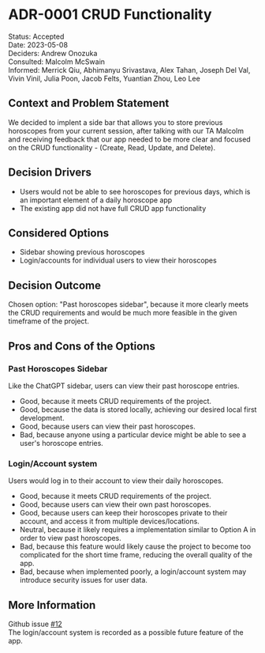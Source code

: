 # ADR-0001 CRUD Functionality

Status: Accepted <br>
Date: 2023-05-08 <br>
Deciders: Andrew Onozuka <br>
Consulted: Malcolm McSwain <br>
Informed: Merrick Qiu, Abhimanyu Srivastava, Alex Tahan, Joseph Del Val, Vivin Vinil, Julia Poon, Jacob Felts, Yuantian Zhou, Leo Lee

## Context and Problem Statement

We decided to implent a side bar that allows you to store previous horoscopes from your current session, after talking with our TA Malcolm and receiving feedback that our app needed to be more clear and focused on the CRUD functionality - (Create, Read, Update, and Delete).

## Decision Drivers

* Users would not be able to see horoscopes for previous days, which is an important element of a daily horoscope app
* The existing app did not have full CRUD app functionality

## Considered Options

* Sidebar showing previous horoscopes 
* Login/accounts for individual users to view their horoscopes

## Decision Outcome

Chosen option: "Past horoscopes sidebar", because it more clearly meets the CRUD requirements and would be much more feasible in the given timeframe of the project.


## Pros and Cons of the Options

### Past Horoscopes Sidebar

Like the ChatGPT sidebar, users can view their past horoscope entries.

* Good, because it meets CRUD requirements of the project.
* Good, because the data is stored locally, achieving our desired local first development.
* Good, because users can view their past horoscopes.
* Bad, because anyone using a particular device might be able to see a user's horoscope entries.

### Login/Account system

Users would log in to their account to view their daily horoscopes.

* Good, because it meets CRUD requirements of the project.
* Good, because users can view their own past horoscopes.
* Good, because users can keep their horoscopes private to their account, and access it from multiple devices/locations.
* Neutral, because it likely requires a implementation similar to Option A in order to view past horoscopes.
* Bad, because this feature would likely cause the project to become too complicated for the short time frame, reducing the overall quality of the app. 
* Bad, because when implemented poorly, a login/account system may introduce security issues for user data.

<!-- This is an optional element. Feel free to remove. -->
## More Information

Github issue [#12](https://github.com/cse110-sp23-group5/cse110-sp23-group5/issues/12)  
The login/account system is recorded as a possible future feature of the app.
